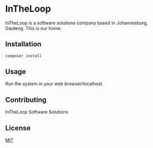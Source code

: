 # InTheLoop

InTheLoop is a software solutions company based in Johannesburg, Gauteng. This is our home.

## Installation

```bash
composer install
```

## Usage

Run the system in your web browser/localhost.

## Contributing

InTheLoop Software Solutions

## License

[MIT](https://choosealicense.com/licenses/mit/)
